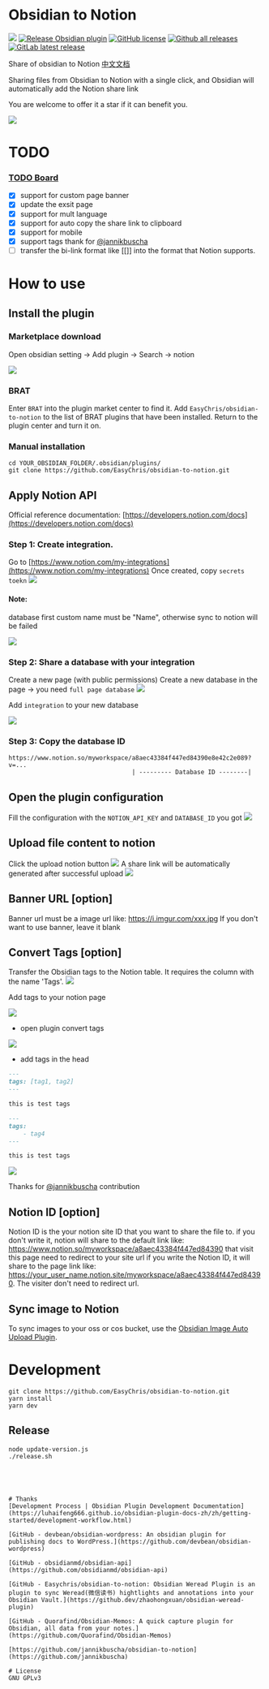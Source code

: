 # Obsidian to Notion

[![](https://github.com/Easychris/obsidian-to-notion/actions/workflows/CI.yml/badge.svg)](https://github.com/Easychris/obsidian-to-notion/actions/workflows/CI.yml)
[![Release Obsidian plugin](https://github.com/Easychris/obsidian-to-notion/actions/workflows/release.yml/badge.svg)](https://github.com/Easychris/obsidian-to-notion/actions/workflows/release.yml)
[![GitHub license](https://img.shields.io/github/license/EasyChris/obsidian-to-notion)](https://raw.githubusercontent.com/EasyChris/obsidian-to-notion/master/LICENSE)
[![Github all releases](https://img.shields.io/github/downloads/Easychris/obsidian-to-notion/total.svg)](https://GitHub.com/Easychris/obsidian-to-notion/releases/)
[![GitLab latest release](https://badgen.net/github/release/Easychris/obsidian-to-notion/)](https://github.com/Easychris/obsidian-to-notion/releases)

Share of obsidian to Notion [中文文档](README-zh.md)

Sharing files from Obsidian to Notion with a single click, and Obsidian will automatically add the Notion share link

You are welcome to offer it a star if it can benefit you.

![](./doc/1.gif)

# TODO

### [TODO Board](https://github.com/users/EasyChris/projects/3/views/1)

-   [x] support for custom page banner
-   [x] update the exsit page
-   [x] support for mult language
-   [x] support for auto copy the share link to clipboard
-   [x] support for mobile
-   [x] support tags thank for [@jannikbuscha](https://github.com/jannikbuscha)
-   [ ] transfer the bi-link format like [[]] into the format that Notion supports.

# How to use

## Install the plugin

### Marketplace download

Open obsidian setting -> Add plugin -> Search -> notion

![](https://afox-1256168983.cos.ap-shanghai.myqcloud.com/20220628214145.png)

### BRAT

Enter `BRAT` into the plugin market center to find it.
Add `EasyChris/obsidian-to-notion` to the list of BRAT plugins that have been installed.
Return to the plugin center and turn it on.

### Manual installation

```
cd YOUR_OBSIDIAN_FOLDER/.obsidian/plugins/
git clone https://github.com/EasyChris/obsidian-to-notion.git
```

## Apply Notion API

Official reference documentation: [https://developers.notion.com/docs](https://developers.notion.com/docs)

### Step 1: Create integration.

Go to [https://www.notion.com/my-integrations](https://www.notion.com/my-integrations)
Once created, copy `secrets toekn`
![](https://files.readme.io/2ec137d-093ad49-create-integration.gif)

#### Note:

database first custom name must be "Name", otherwise sync to notion will be failed

![](https://afox-1256168983.cos.ap-shanghai.myqcloud.com/20220618102029.png)

### Step 2: Share a database with your integration

Create a new page (with public permissions)
Create a new database in the page -> you need `full page database`
![](./doc/3.gif)

Add `integration` to your new database

![](./doc/6.gif)

### Step 3: Copy the database ID

```
https://www.notion.so/myworkspace/a8aec43384f447ed84390e8e42c2e089?v=...
                                  | --------- Database ID --------|

```

## Open the plugin configuration

Fill the configuration with the `NOTION_API_KEY` and `DATABASE_ID` you got
![](./doc/2.png)

## Upload file content to notion

Click the upload notion button
![](./doc/4.png)
A share link will be automatically generated after successful upload
![](./doc/5.png)

## Banner URL [option]

Banner url must be a image url like: https://i.imgur.com/xxx.jpg
If you don't want to use banner, leave it blank

## Convert Tags [option]

Transfer the Obsidian tags to the Notion table.
It requires the column with the name 'Tags'.
![](./doc/7.png)

Add tags to your notion page

![](./doc/10.png)

-   open plugin convert tags

![](./doc/8.png)

-   add tags in the head

```markdown
---
tags: [tag1, tag2]
---

this is test tags
```

```markdown
---
tags:
    - tag4
---

this is test tags
```

![](./doc/9.png)

Thanks for [@jannikbuscha](https://github.com/jannikbuscha) contribution

## Notion ID [option]

Notion ID is the your notion site ID that you want to share the file to.
if you don't write it, notion will share to the default link like:
https://www.notion.so/myworkspace/a8aec43384f447ed84390
that visit this page need to redirect to your site url
if you write the Notion ID, it will share to the page link like:
https://your_user_name.notion.site/myworkspace/a8aec43384f447ed84390.
The visiter don't need to redirect url.

## Sync image to Notion

To sync images to your oss or cos bucket, use the [Obsidian Image Auto Upload Plugin](https://github.com/renmu123/obsidian-image-auto-upload-plugin).

# Development

```
git clone https://github.com/EasyChris/obsidian-to-notion.git
yarn install
yarn dev
```

## Release

```
node update-version.js
./release.sh
```

```




# Thanks
[Development Process | Obsidian Plugin Development Documentation](https://luhaifeng666.github.io/obsidian-plugin-docs-zh/zh/getting-started/development-workflow.html)

[GitHub - devbean/obsidian-wordpress: An obsidian plugin for publishing docs to WordPress.](https://github.com/devbean/obsidian-wordpress)

[GitHub - obsidianmd/obsidian-api](https://github.com/obsidianmd/obsidian-api)

[GitHub - Easychris/obsidian-to-notion: Obsidian Weread Plugin is an plugin to sync Weread(微信读书) hightlights and annotations into your Obsidian Vault.](https://github.dev/zhaohongxuan/obsidian-weread-plugin)

[GitHub - Quorafind/Obsidian-Memos: A quick capture plugin for Obsidian, all data from your notes.](https://github.com/Quorafind/Obsidian-Memos)

[https://github.com/jannikbuscha/obsidian-to-notion](https://github.com/jannikbuscha)

# License
GNU GPLv3
```
